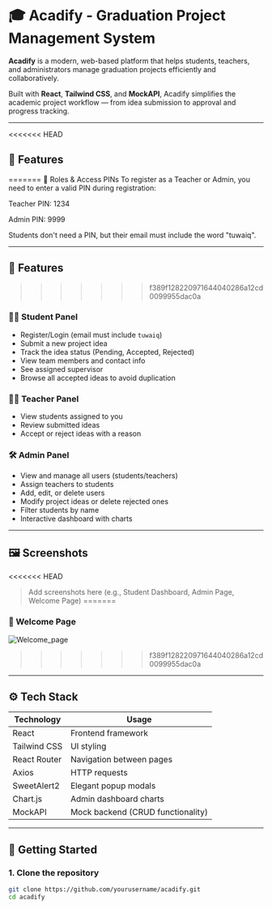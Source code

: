 # 🎓 Acadify - Graduation Project Management System

**Acadify** is a modern, web-based platform that helps students, teachers, and administrators manage graduation projects efficiently and collaboratively.

Built with **React**, **Tailwind CSS**, and **MockAPI**, Acadify simplifies the academic project workflow — from idea submission to approval and progress tracking.

---
<<<<<<< HEAD

## 🌟 Features

=======
🔐 Roles & Access PINs
To register as a Teacher or Admin, you need to enter a valid PIN during registration:

Teacher PIN: 1234

Admin PIN: 9999

Students don't need a PIN, but their email must include the word "tuwaiq".

---

## 🌟 Features

>>>>>>> f389f128220971644040286a12cd0099955dac0a
### 👨‍🎓 Student Panel
- Register/Login (email must include `tuwaiq`)
- Submit a new project idea
- Track the idea status (Pending, Accepted, Rejected)
- View team members and contact info
- See assigned supervisor
- Browse all accepted ideas to avoid duplication

### 👨‍🏫 Teacher Panel
- View students assigned to you
- Review submitted ideas
- Accept or reject ideas with a reason

### 🛠 Admin Panel
- View and manage all users (students/teachers)
- Assign teachers to students
- Add, edit, or delete users
- Modify project ideas or delete rejected ones
- Filter students by name
- Interactive dashboard with charts

---

## 🖼️ Screenshots

<<<<<<< HEAD
> Add screenshots here (e.g., Student Dashboard, Admin Page, Welcome Page)
=======
### 🎉 Welcome Page  
![Welcome_page](https://github.com/user-attachments/assets/7ad471d6-2191-447a-a8fb-b431305a0cf4)
>>>>>>> f389f128220971644040286a12cd0099955dac0a

---

## ⚙️ Tech Stack

| Technology    | Usage                             |
|---------------|-----------------------------------|
| React         | Frontend framework                |
| Tailwind CSS  | UI styling                        |
| React Router  | Navigation between pages          |
| Axios         | HTTP requests                     |
| SweetAlert2   | Elegant popup modals              |
| Chart.js      | Admin dashboard charts            |
| MockAPI       | Mock backend (CRUD functionality) |

---

## 🚀 Getting Started

### 1. Clone the repository

```bash
git clone https://github.com/yourusername/acadify.git
cd acadify
